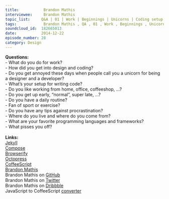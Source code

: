 ```yaml
--- 
title:           Brandon Mathis 
interviewee:     Brandon Mathis 
topic_list:     Q&A | 01 | Work | Beginnings | Unicorns | Coding setup | Routine | Procrastination | Origins | Languages & frameworks | Pissed off 
tags:            Brandon Mathis , QA , 01 , Work , Beginnings , Unicorns , Coding setup , Routine , Procrastination , Origins , Languages  frameworks , Pissed off 
soundcloud_id:  182665013
date:           2014-12-22
episode_number: 28
category: Design
---
```


<p class="show_notes_display"><b>Questions: </b><br>- What do you do for work?<br>- How did you get into design and coding?<br>- Do you get annoyed these days when people call you a unicorn for being a designer and a developer?<br>- What’s your setup for writing code?<br>- Do you like working from home, office, coffeeshop, …?<br>- Do you get up early, “normal”, super late, …?<br>- Do you have a daily routine?<br>- Fan of sport or exercise?<br>- Do you have any tips against procrastination?<br>- Where do you live and where do you come from?<br>- What are your favorite programming languages and frameworks?<br>- What pisses you off?<br><br><b>Links:</b><br><a rel="nofollow" target="_blank" href="http://jekyllrb.com/">Jekyll</a><br><a rel="nofollow" target="_blank" href="https://www.compose.io/">Compose</a><br><a rel="nofollow" target="_blank" href="http://benclinkinbeard.com/posts/how-browserify-works/">Browserify</a><br><a rel="nofollow" target="_blank" href="http://octopress.org/">Octopress</a><br><a rel="nofollow" target="_blank" href="http://coffeescript.org/">CoffeeScript</a><br><a rel="nofollow" target="_blank" href="http://brandonmathis.com/">Brandon Mathis</a><br>Brandon Mathis on <a rel="nofollow" target="_blank" href="https://github.com/imathis">GitHub</a><br>Brandon Mathis on <a rel="nofollow" target="_blank" href="https://twitter.com/imathis">Twitter</a><br>Brandon Mathis on <a rel="nofollow" target="_blank" href="https://dribbble.com/imathis">Dribbble</a><br>JavaScript to CoffeeScript <a rel="nofollow" target="_blank" href="http://js2coffee.org/">converter</a></p>
